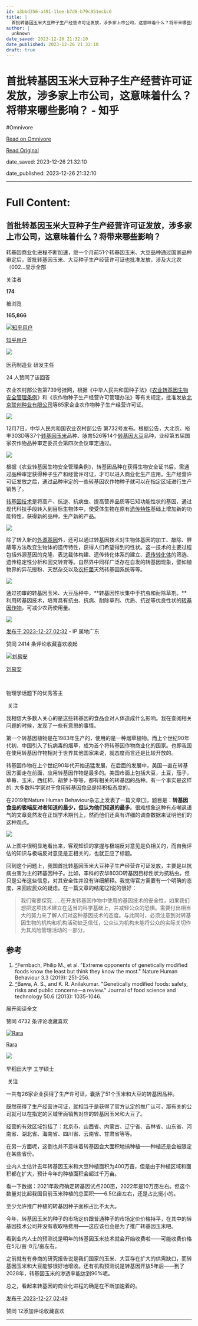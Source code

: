 ```yaml
---
id: a3bbd356-a491-11ee-b7d8-b79c951ecbc6
title: |
  首批转基因玉米大豆种子生产经营许可证发放，涉多家上市公司，这意味着什么？将带来哪些影响？ - 知乎
author: |
  unknown
date_saved: 2023-12-26 21:32:10
date_published: 2023-12-26 21:32:10
draft: true
---
```


# 首批转基因玉米大豆种子生产经营许可证发放，涉多家上市公司，这意味着什么？将带来哪些影响？ - 知乎
#Omnivore

[Read on Omnivore](https://omnivore.app/me/-18caa61e657)

[Read Original](https://www.zhihu.com/question/636774945/answer/3340039534)

date_saved: 2023-12-26 21:32:10

date_published: 2023-12-26 21:32:10

--- 

# Full Content: 

## 首批转基因玉米大豆种子生产经营许可证发放，涉多家上市公司，这意味着什么？将带来哪些影响？

转基因商业化进程不断加速，继一个月前51个转基因玉米、大豆品种通过国家品种审定后，首批转基因玉米、大豆种子生产经营许可证也批准发放，涉及大北农（002…显示全部 ​

关注者

**174**

被浏览

**165,866**

[![知乎用户](https://proxy-prod.omnivore-image-cache.app/0x0,s1k6P3vhItmfYpQfwZpE14dsekOoh81VHGWiw8CXzPG0/https://picx.zhimg.com/v2-abed1a8c04700ba7d72b45195223e0ff_l.jpg?source=2c26e567)](https://www.zhihu.com/people/2ac3c0cdf78eb1c141568067f2acf580)

[知乎用户](https://www.zhihu.com/people/2ac3c0cdf78eb1c141568067f2acf580)

[​](https://www.zhihu.com/question/48510028)​![](https://proxy-prod.omnivore-image-cache.app/0x0,sN1L3xUlaeQ1mzeOvGsA4yFQ00xCF4DRJi1pV0EOT3Xs/https://picx.zhimg.com/v2-aa8a1823abfc46f14136f01d55224925.jpg?source=88ceefae)

医药制造业 研发主任

24 人赞同了该回答

农业农村部公告第739号挂网，根据《中华人民共和国种子法》《[农业转基因生物安全管理条例](https://www.zhihu.com/search?q=%E5%86%9C%E4%B8%9A%E8%BD%AC%E5%9F%BA%E5%9B%A0%E7%94%9F%E7%89%A9%E5%AE%89%E5%85%A8%E7%AE%A1%E7%90%86%E6%9D%A1%E4%BE%8B&search%5Fsource=Entity&hybrid%5Fsearch%5Fsource=Entity&hybrid%5Fsearch%5Fextra=%7B%22sourceType%22%3A%22answer%22%2C%22sourceId%22%3A3340039534%7D)》和《农作物种子生产经营许可管理办法》等有关规定，批准发放[北京联创种业有限公司](https://www.zhihu.com/search?q=%E5%8C%97%E4%BA%AC%E8%81%94%E5%88%9B%E7%A7%8D%E4%B8%9A%E6%9C%89%E9%99%90%E5%85%AC%E5%8F%B8&search%5Fsource=Entity&hybrid%5Fsearch%5Fsource=Entity&hybrid%5Fsearch%5Fextra=%7B%22sourceType%22%3A%22answer%22%2C%22sourceId%22%3A3340039534%7D)等85家企业农作物种子生产经营许可证。

![](https://proxy-prod.omnivore-image-cache.app/1030x662,swIUenANQ11hFjgvt8zDvbQwigkqAeqYklTiy-CJC7HU/https://pic1.zhimg.com/50/v2-a377efc979d073f8f89f3268cd209c2c_720w.jpg?source=2c26e567)

12月7日，中华人民共和国农业农村部公告 第732号发布。根据公告，大北农、裕丰303D等37个[转基因玉米](https://www.zhihu.com/search?q=%E8%BD%AC%E5%9F%BA%E5%9B%A0%E7%8E%89%E7%B1%B3&search%5Fsource=Entity&hybrid%5Fsearch%5Fsource=Entity&hybrid%5Fsearch%5Fextra=%7B%22sourceType%22%3A%22answer%22%2C%22sourceId%22%3A3340039534%7D)品种、脉育526等14个[转基因大豆](https://www.zhihu.com/search?q=%E8%BD%AC%E5%9F%BA%E5%9B%A0%E5%A4%A7%E8%B1%86&search%5Fsource=Entity&hybrid%5Fsearch%5Fsource=Entity&hybrid%5Fsearch%5Fextra=%7B%22sourceType%22%3A%22answer%22%2C%22sourceId%22%3A3340039534%7D)品种，业经第五届国家农作物品种审定委员会第四次会议审定通过。

![](https://proxy-prod.omnivore-image-cache.app/1069x840,sgZ_nXkaCF1leE2mKcWZRABuB-NQC8RkByo6SEC_3ZS4/https://picx.zhimg.com/50/v2-6e8daabeb54fc1ddc9b661fac53656c8_720w.jpg?source=2c26e567)

根据《农业转基因生物安全管理条例》，转基因品种在获得生物安全证书后，需通过品种审定获得种子生产和经营许可证，才可以进入商业化生产应用。生产经营许可证发放之后，通过品种审定的一些转基因农作物种子就可以在指定区域进行生产销售了。

[转基因技术](https://www.zhihu.com/search?q=%E8%BD%AC%E5%9F%BA%E5%9B%A0%E6%8A%80%E6%9C%AF&search%5Fsource=Entity&hybrid%5Fsearch%5Fsource=Entity&hybrid%5Fsearch%5Fextra=%7B%22sourceType%22%3A%22answer%22%2C%22sourceId%22%3A3340039534%7D)是将高产、抗逆、抗病虫、提高营养品质等已知功能性状的基因，通过现代科技手段转入到目标生物体中，使受体生物在原有[遗传特性](https://www.zhihu.com/search?q=%E9%81%97%E4%BC%A0%E7%89%B9%E6%80%A7&search%5Fsource=Entity&hybrid%5Fsearch%5Fsource=Entity&hybrid%5Fsearch%5Fextra=%7B%22sourceType%22%3A%22answer%22%2C%22sourceId%22%3A3340039534%7D)基础上增加新的功能特性，获得新的品种，生产新的产品。

![](https://proxy-prod.omnivore-image-cache.app/860x484,s2U_H2UByURfg8RIKsSa7Lm6PkT2AmvpBNyfG-I1BBk4/https://pic1.zhimg.com/50/v2-677242920ea7a2dc3283942d1e082022_720w.jpg?source=2c26e567)

除了转入新的[外源基因](https://www.zhihu.com/search?q=%E5%A4%96%E6%BA%90%E5%9F%BA%E5%9B%A0&search%5Fsource=Entity&hybrid%5Fsearch%5Fsource=Entity&hybrid%5Fsearch%5Fextra=%7B%22sourceType%22%3A%22answer%22%2C%22sourceId%22%3A3340039534%7D)外，还可以通过转基因技术对生物体基因的加工、敲除、屏蔽等方法改变生物体的遗传特性，获得人们希望得到的性状。这一技术的主要过程包括外源基因的克隆、表达载体构建、遗传转化体系的建立、[遗传转化体](https://www.zhihu.com/search?q=%E9%81%97%E4%BC%A0%E8%BD%AC%E5%8C%96%E4%BD%93&search%5Fsource=Entity&hybrid%5Fsearch%5Fsource=Entity&hybrid%5Fsearch%5Fextra=%7B%22sourceType%22%3A%22answer%22%2C%22sourceId%22%3A3340039534%7D)的筛选、遗传稳定性分析和回交转育等。自然界中同样广泛存在自发的转基因现象，譬如植物界的异花授粉、天然杂交以及[农杆菌](https://www.zhihu.com/search?q=%E5%86%9C%E6%9D%86%E8%8F%8C&search%5Fsource=Entity&hybrid%5Fsearch%5Fsource=Entity&hybrid%5Fsearch%5Fextra=%7B%22sourceType%22%3A%22answer%22%2C%22sourceId%22%3A3340039534%7D)天然转基因系统等等。

![](https://proxy-prod.omnivore-image-cache.app/659x806,sWEnqaHx8BB1pMoeP5uYRlSB2k-0qryEjArrftMt41FQ/https://picx.zhimg.com/50/v2-3e842ced44e6b92bef750799604c5105_720w.jpg?source=2c26e567)

通过初审的转基因玉米、大豆品种中，**转基因性状集中于抗虫和耐除草剂。**利用转基因技术，培育具有抗虫、抗病、耐除草剂、优质、抗逆等优良性状的[转基因作物](https://www.zhihu.com/search?q=%E8%BD%AC%E5%9F%BA%E5%9B%A0%E4%BD%9C%E7%89%A9&search%5Fsource=Entity&hybrid%5Fsearch%5Fsource=Entity&hybrid%5Fsearch%5Fextra=%7B%22sourceType%22%3A%22answer%22%2C%22sourceId%22%3A3340039534%7D)，可减少农药使用量。

![](https://proxy-prod.omnivore-image-cache.app/1080x1528,sfM1S8vcjW6rQyeuN5mlJ_rlwUh5W4JxWO8gWSxMigcs/https://pic1.zhimg.com/50/v2-0dcd7695521018140a1abeed0e3e07b6_720w.jpg?source=2c26e567)

[发布于 2023-12-27 02:32](https://www.zhihu.com/question/636774945/answer/3340039534)・IP 属地广东

​赞同 24​​14 条评论​收藏​喜欢收起​

[![刘易安](https://proxy-prod.omnivore-image-cache.app/0x0,sP2iIo0wco3B8IjlerRNo5rbdH7I_5so5ViHrZiAmh2w/https://picx.zhimg.com/v2-ed168a09d833c9dfc245e6176da83abc_l.jpg?source=1def8aca)](https://www.zhihu.com/people/pi-la-fu-12)

[刘易安](https://www.zhihu.com/people/pi-la-fu-12)

[​](https://www.zhihu.com/question/48509984)​

物理学话题下的优秀答主

​ 关注

我相信大多数人关心的是这些转基因的食品会对人体造成什么影响。我在查阅相关问题的时候，发现了一些有意思的事情。

第一个转基因植物是在1983年生产的，使用的是一种烟草植物。而上个世纪90年代初，中国引入了抗病毒的烟草，成为首个将转基因作物商业化的国家。也即我国在使用转基因作物相对于世界其他国家来说，就态度而言还是比较开放的。

转基因作物在上个世纪90年代开始迅猛发展，在后面的发展中，美国一直在转基因方面走在前面，应用转基因作物是最多的。美国市面上包括大豆，土豆，茄子，草莓，玉米，西红柿，胡萝卜等等，都有相关的转基因的品种。有一个事实是这样的: 大多数科学家对于食用转基因食品是持积极态度的。

在2019年Nature Human Behaviour杂志上发表了一篇文章[\[1\]](#ref%5F1)，题目是：**转基因食品的极端反对者知道的最少，但认为他们知道的最多**。很难想象这种有点嘲讽语气的文章竟然发在正规学术期刊上，然而他们还真有详细的调查数据来证明他们的这种观点。

![](https://proxy-prod.omnivore-image-cache.app/1477x807,s6e6T1b5KVoEMIMprk3cYcWLLSHDAXdR88Bmt-zL6N9I/https://pic1.zhimg.com/50/v2-0fa66560ac04ee41b613e43a25132fe1_720w.jpg?source=1def8aca)

从上图中很明显地看出来，客观知识的掌握与极端反对意见是负相关的，而自我评估的知识与极端反对意见是正相关的，也就正应了标题。

回到这个问题上，我国首批转基因玉米大豆种子生产经营许可证发放，主要是以抗病虫害为主的转基因种子。比如，丰科的农华803D转基因目标性状为抗粘虫。但只是公布这些信息，对其安全性并没有详细解释。我觉得官方需要有一个明确的态度，来回应民众的疑虑。在一篇文章的结尾[\[2\]](#ref%5F2)说的很好：

> 我们需要探究......在开发转基因作物中使用的基因技术的安全性，如果我们想把这项技术建立在适当的科学基础上，并减轻公众的恐惧。需要付出相当大的努力来了解人们对这种基因技术的态度。与此同时，必须注意到对转基因生物的机构和机构活动缺乏信任，公众认为机构未能将公众的实际关切作为其风险管理活动的一部分。

## 参考

1. [^](#ref%5F1%5F0)Fernbach, Philip M., et al. "Extreme opponents of genetically modified foods know the least but think they know the most." Nature Human Behaviour 3.3 (2019): 251-256.
2. [^](#ref%5F2%5F0)Bawa, A. S., and K. R. Anilakumar. "Genetically modified foods: safety, risks and public concerns—a review." Journal of food science and technology 50.6 (2013): 1035-1046.

展开阅读全文​

​赞同 47​​32 条评论​收藏​喜欢

[![Rara](https://proxy-prod.omnivore-image-cache.app/0x0,s7-cVqbMR9nT5zE9V4Sb39n9CIQao733U3kPj-67tork/https://pic1.zhimg.com/v2-17168c8b86f15d94a012eebc61eeb5ad_l.jpg?source=1def8aca)](https://www.zhihu.com/people/rachelrui-qiu)

[Rara](https://www.zhihu.com/people/rachelrui-qiu)

[​](https://www.zhihu.com/question/48510028)​![](https://proxy-prod.omnivore-image-cache.app/0x0,sEQaOWrSM4sYxMszrQ6lhsM51WgM5AvlqxCkeG6GJZz4/https://pic1.zhimg.com/v2-4812630bc27d642f7cafcd6cdeca3d7a.jpg?source=88ceefae)

早稻田大学 工学硕士

​ 关注

一共有26家企业获得了生产许可证，囊括了51个玉米和大豆的转基因品种。

既然获得了生产经营许可证，就相当于是获得了官方认定的推广认可，那有关的公司就可以在指定的区域里面销售对应的转基因玉米和大豆了。

经营的有效区域包括了：北京市、山西省、内蒙古、辽宁省、吉林省、山东省、河南省、湖北省、海南省、四川省、云南省、甘肃省等等。  

在另一方面呢，这倒也并不意味着转基因会大面积地搞种植——种植还是会被限定在某些省份。

业内人士估计去年转基因玉米和大豆种植面积为400万亩，但是由于种植区域和面积都在扩大，预计今年的种植面积会超过千万亩。

看一下数据：2021年政府确定转基因试点200亩，2022年是10万亩左右。但这个数量对比起我国目前玉米种植的总面积——6.5亿亩左右，还是占比挺小的。

至少允许推广种植的转基因种子面积占比不太大。

今年，转基因玉米的种子的市场定价跟普通种子的市场定价价格持平，在其中的转基因技术公司并没有收取啥费用——这应该也会是为了推广转基因玉米吧。

看到业内人士的预测说是明年的转基因玉米技术就会开始收费啦——可能收费价格在5元/亩-8元/亩左右。

之前就有有券商的研究报告说是我们国家的玉米、大豆存在扩大的供需缺口，而转基因玉米和大豆能够很好地增收。还有机构预测说是转基因开放5年后——到了2028年，转基因玉米的渗透率能达到90%呢。

总之，看起来转基因的商业化进程的确是在不断加速着的。

[发布于 2023-12-27 02:49](https://www.zhihu.com/question/636774945/answer/3340066018)

​赞同 12​​添加评论​收藏​喜欢

---

